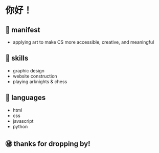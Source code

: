 # 你好！

## 🛂 manifest
  - applying art to make CS more accessible, creative, and meaningful
  
## 💾 skills
  - graphic design
  - website construction
  - playing arknights & chess

## 🔗 languages
  - html
  - css
  - javascript
  - python
  
## ㊙️ thanks for dropping by!
